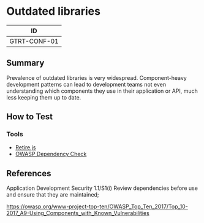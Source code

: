 # Outdated libraries

|ID          |
|------------|
|GTRT-CONF-01|

## Summary

Prevalence of outdated libraries is very widespread. Component-heavy development patterns can lead to development teams not even understanding which components they use in their application or API, much less keeping them up to date.

## How to Test

### Tools

- [Retire.js](https://github.com/retirejs/retire.js/)
- [OWASP Dependency Check](https://owasp.org/www-project-dependency-check/)

## References

Application Development Security 1.1/S1(i) Review dependencies before use and ensure that they are maintained; 

https://owasp.org/www-project-top-ten/OWASP_Top_Ten_2017/Top_10-2017_A9-Using_Components_with_Known_Vulnerabilities